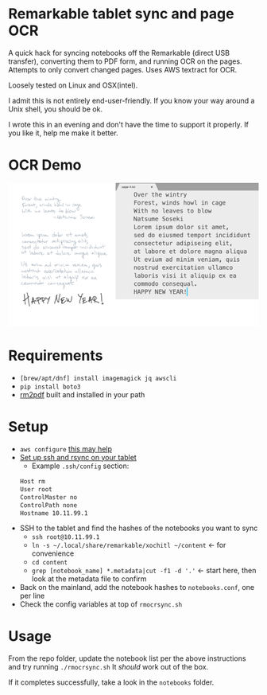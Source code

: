# Remarkable tablet sync and page OCR
A quick hack for syncing notebooks off the Remarkable (direct USB transfer), converting them to PDF form, and running OCR on the pages. Attempts to only convert changed pages. Uses AWS textract for OCR.

Loosely tested on Linux and OSX(intel).

I admit this is not entirely end-user-friendly. If you know your way around a Unix shell, you should be ok.

I wrote this in an evening and don't have the time to support it properly.
If you like it, help me make it better.

# OCR Demo
![OCR text](ocr.png)

# Requirements
* `[brew/apt/dnf] install imagemagick jq awscli`
* `pip install boto3`
* [rm2pdf][1] built and installed in your path

[1]: https://github.com/rorycl/rm2pdf.git "rm2pdf @ github"

# Setup
* `aws configure` [this may help][2]
* [Set up ssh and rsync on your tablet][3]
    - Example `.ssh/config` section:
    ```
    Host rm
    User root
    ControlMaster no
    ControlPath none
    Hostname 10.11.99.1
    ```
* SSH to the tablet and find the hashes of the notebooks you want to sync
    -  `ssh root@10.11.99.1`
    -  `ln -s ~/.local/share/remarkable/xochitl ~/content` <- for convenience
    -  `cd content`
    -  `grep [notebook_name] *.metadata|cut -f1 -d '.'` <- start here, then look at the metadata file to confirm
* Back on the mainland, add the notebook hashes to `notebooks.conf`, one per line
* Check the config variables at top of `rmocrsync.sh`

[2]: https://docs.aws.amazon.com/cli/latest/userguide/cli-configure-quickstart.html#cli-configure-quickstart-config "AWS CLI Setup"

[3]: https://github.com/lucasrla/remarkable-utils "Remarkable Utils"

# Usage
From the repo folder, update the notebook list per the above instructions and try running `./rmocrsync.sh` It _should_ work out of the box. 

If it completes successfully, take a look in the `notebooks` folder.